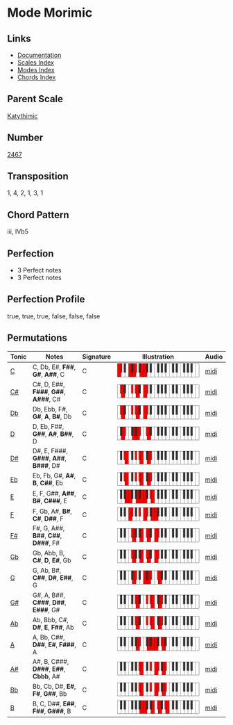 # Mode Morimic

## Links

- [Documentation](README.md)
- [Scales Index](Scales.md)
- [Modes Index](Modes.md)
- [Chords Index](Chords.md)

## Parent Scale

[Katythimic](ScaleKatythimic.md)

## Number

[2467](https://ianring.com/musictheory/scales/2467)

## Transposition

1, 4, 2, 1, 3, 1

## Chord Pattern

iii, IVb5

## Perfection

- 3 Perfect notes
- 3 Perfect notes

## Perfection Profile

true, true, true, false, false, false

## Permutations

| Tonic | Notes | Signature | Illustration | Audio |
|-------|-------|-----------|--------------|-------|
| [C](ModeCNaturalMorimic.md) | C, Db, E#, **F##**, **G#**, **A##**, C | C | ![CNaturalMorimic](ModeCNaturalMorimic.png) | [midi](https://github.com/edipermadi/music/blob/main/docs/ModeCNaturalMorimic.mid?raw=true) |
| [C#](ModeCSharpMorimic.md) | C#, D, E##, **F###**, **G##**, **A###**, C# | C | ![CSharpMorimic](ModeCSharpMorimic.png) | [midi](https://github.com/edipermadi/music/blob/main/docs/ModeCSharpMorimic.mid?raw=true) |
| [Db](ModeDFlatMorimic.md) | Db, Ebb, F#, **G#**, **A**, **B#**, Db | C | ![DFlatMorimic](ModeDFlatMorimic.png) | [midi](https://github.com/edipermadi/music/blob/main/docs/ModeDFlatMorimic.mid?raw=true) |
| [D](ModeDNaturalMorimic.md) | D, Eb, F##, **G##**, **A#**, **B##**, D | C | ![DNaturalMorimic](ModeDNaturalMorimic.png) | [midi](https://github.com/edipermadi/music/blob/main/docs/ModeDNaturalMorimic.mid?raw=true) |
| [D#](ModeDSharpMorimic.md) | D#, E, F###, **G###**, **A##**, **B###**, D# | C | ![DSharpMorimic](ModeDSharpMorimic.png) | [midi](https://github.com/edipermadi/music/blob/main/docs/ModeDSharpMorimic.mid?raw=true) |
| [Eb](ModeEFlatMorimic.md) | Eb, Fb, G#, **A#**, **B**, **C##**, Eb | C | ![EFlatMorimic](ModeEFlatMorimic.png) | [midi](https://github.com/edipermadi/music/blob/main/docs/ModeEFlatMorimic.mid?raw=true) |
| [E](ModeENaturalMorimic.md) | E, F, G##, **A##**, **B#**, **C###**, E | C | ![ENaturalMorimic](ModeENaturalMorimic.png) | [midi](https://github.com/edipermadi/music/blob/main/docs/ModeENaturalMorimic.mid?raw=true) |
| [F](ModeFNaturalMorimic.md) | F, Gb, A#, **B#**, **C#**, **D##**, F | C | ![FNaturalMorimic](ModeFNaturalMorimic.png) | [midi](https://github.com/edipermadi/music/blob/main/docs/ModeFNaturalMorimic.mid?raw=true) |
| [F#](ModeFSharpMorimic.md) | F#, G, A##, **B##**, **C##**, **D###**, F# | C | ![FSharpMorimic](ModeFSharpMorimic.png) | [midi](https://github.com/edipermadi/music/blob/main/docs/ModeFSharpMorimic.mid?raw=true) |
| [Gb](ModeGFlatMorimic.md) | Gb, Abb, B, **C#**, **D**, **E#**, Gb | C | ![GFlatMorimic](ModeGFlatMorimic.png) | [midi](https://github.com/edipermadi/music/blob/main/docs/ModeGFlatMorimic.mid?raw=true) |
| [G](ModeGNaturalMorimic.md) | G, Ab, B#, **C##**, **D#**, **E##**, G | C | ![GNaturalMorimic](ModeGNaturalMorimic.png) | [midi](https://github.com/edipermadi/music/blob/main/docs/ModeGNaturalMorimic.mid?raw=true) |
| [G#](ModeGSharpMorimic.md) | G#, A, B##, **C###**, **D##**, **E###**, G# | C | ![GSharpMorimic](ModeGSharpMorimic.png) | [midi](https://github.com/edipermadi/music/blob/main/docs/ModeGSharpMorimic.mid?raw=true) |
| [Ab](ModeAFlatMorimic.md) | Ab, Bbb, C#, **D#**, **E**, **F##**, Ab | C | ![AFlatMorimic](ModeAFlatMorimic.png) | [midi](https://github.com/edipermadi/music/blob/main/docs/ModeAFlatMorimic.mid?raw=true) |
| [A](ModeANaturalMorimic.md) | A, Bb, C##, **D##**, **E#**, **F###**, A | C | ![ANaturalMorimic](ModeANaturalMorimic.png) | [midi](https://github.com/edipermadi/music/blob/main/docs/ModeANaturalMorimic.mid?raw=true) |
| [A#](ModeASharpMorimic.md) | A#, B, C###, **D###**, **E##**, **Cbbb**, A# | C | ![ASharpMorimic](ModeASharpMorimic.png) | [midi](https://github.com/edipermadi/music/blob/main/docs/ModeASharpMorimic.mid?raw=true) |
| [Bb](ModeBFlatMorimic.md) | Bb, Cb, D#, **E#**, **F#**, **G##**, Bb | C | ![BFlatMorimic](ModeBFlatMorimic.png) | [midi](https://github.com/edipermadi/music/blob/main/docs/ModeBFlatMorimic.mid?raw=true) |
| [B](ModeBNaturalMorimic.md) | B, C, D##, **E##**, **F##**, **G###**, B | C | ![BNaturalMorimic](ModeBNaturalMorimic.png) | [midi](https://github.com/edipermadi/music/blob/main/docs/ModeBNaturalMorimic.mid?raw=true) |
